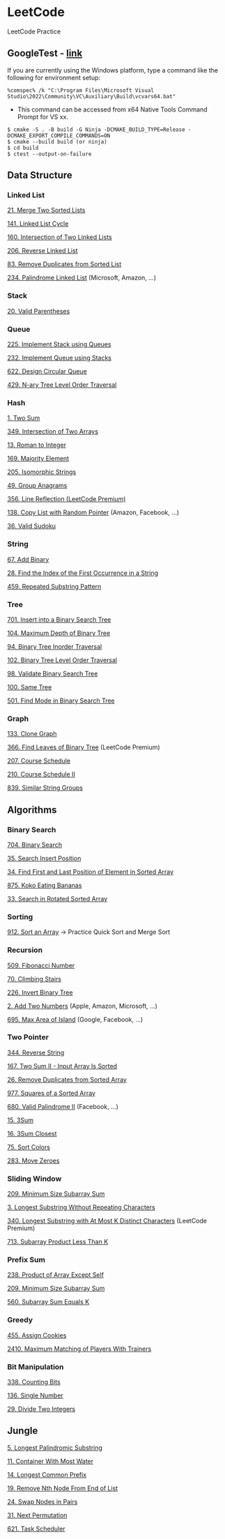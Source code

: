 # LeetCode
LeetCode Practice

## GoogleTest - [link](https://google.github.io/googletest/)
If you are currently using the Windows platform, type a command like the following for environment setup:
```
%comspec% /k "C:\Program Files\Microsoft Visual Studio\2022\Community\VC\Auxiliary\Build\vcvars64.bat"
```
+ This command can be accessed from x64 Native Tools Command Prompt for VS xx.

```
$ cmake -S . -B build -G Ninja -DCMAKE_BUILD_TYPE=Release -DCMAKE_EXPORT_COMPILE_COMMANDS=ON
$ cmake --build build (or ninja)
$ cd build
$ ctest --output-on-failure
```

## Data Structure
### Linked List
[21. Merge Two Sorted Lists](https://leetcode.com/problems/merge-two-sorted-lists/)

[141. Linked List Cycle](https://leetcode.com/problems/linked-list-cycle/description/)

[160. Intersection of Two Linked Lists](https://leetcode.com/problems/intersection-of-two-linked-lists/description/)

[206. Reverse Linked List](https://leetcode.com/problems/reverse-linked-list/description/)

[83. Remove Duplicates from Sorted List](https://leetcode.com/problems/remove-duplicates-from-sorted-list/description/)

[234. Palindrome Linked List](https://leetcode.com/problems/palindrome-linked-list/description/) (Microsoft, Amazon, …)

### Stack
[20. Valid Parentheses](https://leetcode.com/problems/valid-parentheses/description/)

### Queue
[225. Implement Stack using Queues](https://leetcode.com/problems/implement-stack-using-queues/description/)

[232. Implement Queue using Stacks](https://leetcode.com/problems/implement-queue-using-stacks/description/)

[622. Design Circular Queue](https://leetcode.com/problems/design-circular-queue/description/)

[429. N-ary Tree Level Order Traversal](https://leetcode.com/problems/n-ary-tree-level-order-traversal/description/)

### Hash
[1. Two Sum](https://leetcode.com/problems/two-sum/description/)

[349. Intersection of Two Arrays](https://leetcode.com/problems/intersection-of-two-arrays/description/)

[13. Roman to Integer](https://leetcode.com/problems/roman-to-integer/description/)

[169. Majority Element](https://leetcode.com/problems/majority-element/description/)

[205. Isomorphic Strings](https://leetcode.com/problems/isomorphic-strings/)

[49. Group Anagrams](https://leetcode.com/problems/group-anagrams/description/)

[356. Line Reflection (LeetCode Premium)](https://leetcode.com/problems/line-reflection/description/)

[138. Copy List with Random Pointer](https://leetcode.com/problems/copy-list-with-random-pointer/description/) (Amazon, Facebook, …)

[36. Valid Sudoku](https://leetcode.com/problems/valid-sudoku/description/)

### String
[67. Add Binary](https://leetcode.com/problems/add-binary/description/)

[28. Find the Index of the First Occurrence in a String](https://leetcode.com/problems/find-the-index-of-the-first-occurrence-in-a-string/)

[459. Repeated Substring Pattern](https://leetcode.com/problems/repeated-substring-pattern/)

### Tree
[701. Insert into a Binary Search Tree](https://leetcode.com/problems/insert-into-a-binary-search-tree/description/)

[104. Maximum Depth of Binary Tree](https://leetcode.com/problems/maximum-depth-of-binary-tree/description/)

[94. Binary Tree Inorder Traversal](https://leetcode.com/problems/binary-tree-inorder-traversal/description/)

[102. Binary Tree Level Order Traversal](https://leetcode.com/problems/binary-tree-level-order-traversal/description/)

[98. Validate Binary Search Tree](https://leetcode.com/problems/validate-binary-search-tree/description/)

[100. Same Tree](https://leetcode.com/problems/same-tree/description/)

[501. Find Mode in Binary Search Tree](https://leetcode.com/problems/find-mode-in-binary-search-tree/description/)

### Graph
[133. Clone Graph](https://leetcode.com/problems/clone-graph/)

[366. Find Leaves of Binary Tree](https://leetcode.com/problems/find-leaves-of-binary-tree/description/) (LeetCode Premium)

[207. Course Schedule](https://leetcode.com/problems/course-schedule/description/)

[210. Course Schedule II](https://leetcode.com/problems/course-schedule-ii/description/)

[839. Similar String Groups](https://leetcode.com/problems/similar-string-groups/description/)

## Algorithms
### Binary Search
[704. Binary Search](https://leetcode.com/problems/binary-search/description/)

[35. Search Insert Position](https://leetcode.com/problems/search-insert-position/description/)

[34. Find First and Last Position of Element in Sorted Array](https://leetcode.com/problems/find-first-and-last-position-of-element-in-sorted-array/description/)

[875. Koko Eating Bananas](https://leetcode.com/problems/koko-eating-bananas/description/)

[33. Search in Rotated Sorted Array](https://leetcode.com/problems/search-in-rotated-sorted-array/description/)

### Sorting
[912. Sort an Array](https://leetcode.com/problems/sort-an-array/description/) -> Practice Quick Sort and Merge Sort

### Recursion
[509. Fibonacci Number](https://leetcode.com/problems/fibonacci-number/description/)

[70. Climbing Stairs](https://leetcode.com/problems/climbing-stairs/description/)

[226. Invert Binary Tree](https://leetcode.com/problems/invert-binary-tree/description/)

[2. Add Two Numbers](https://leetcode.com/problems/add-two-numbers/description/) (Apple, Amazon, Microsoft, …)

[695. Max Area of Island](https://leetcode.com/problems/max-area-of-island/description/) (Google, Facebook, …)

### Two Pointer
[344. Reverse String](https://leetcode.com/problems/reverse-string/description/)

[167. Two Sum II - Input Array Is Sorted](https://leetcode.com/problems/two-sum-ii-input-array-is-sorted/description/)

[26. Remove Duplicates from Sorted Array](https://leetcode.com/problems/remove-duplicates-from-sorted-array/description/)

[977. Squares of a Sorted Array](https://leetcode.com/problems/squares-of-a-sorted-array/description/)

[680. Valid Palindrome II](https://leetcode.com/problems/valid-palindrome-ii/description/) (Facebook, …)

[15. 3Sum](https://leetcode.com/problems/3sum/description/)

[16. 3Sum Closest](https://leetcode.com/problems/3sum-closest/description/)

[75. Sort Colors](https://leetcode.com/problems/sort-colors/description/)

[283. Move Zeroes](https://leetcode.com/problems/move-zeroes/description/)

### Sliding Window
[209. Minimum Size Subarray Sum](https://leetcode.com/problems/minimum-size-subarray-sum/description/)

[3. Longest Substring Without Repeating Characters](https://leetcode.com/problems/longest-substring-without-repeating-characters/description/)

[340. Longest Substring with At Most K Distinct Characters](https://leetcode.com/problems/longest-substring-with-at-most-k-distinct-characters/description/) (LeetCode Premium)

[713. Subarray Product Less Than K](https://leetcode.com/problems/subarray-product-less-than-k/description/)

### Prefix Sum
[238. Product of Array Except Self](https://leetcode.com/problems/product-of-array-except-self/description/)

[209. Minimum Size Subarray Sum](https://leetcode.com/problems/minimum-size-subarray-sum/description/)

[560. Subarray Sum Equals K](https://leetcode.com/problems/subarray-sum-equals-k/description/)

### Greedy
[455. Assign Cookies](https://leetcode.com/problems/assign-cookies/description/)

[2410. Maximum Matching of Players With Trainers](https://leetcode.com/problems/maximum-matching-of-players-with-trainers/description/)

### Bit Manipulation
[338. Counting Bits](https://leetcode.com/problems/counting-bits/description/)

[136. Single Number](https://leetcode.com/problems/single-number/description/)

[29. Divide Two Integers](https://leetcode.com/problems/divide-two-integers/)

## Jungle
[5. Longest Palindromic Substring](https://leetcode.com/problems/longest-palindromic-substring/description/)

[11. Container With Most Water](https://leetcode.com/problems/container-with-most-water/description/)

[14. Longest Common Prefix](https://leetcode.com/problems/longest-common-prefix/description/)

[19. Remove Nth Node From End of List](https://leetcode.com/problems/remove-nth-node-from-end-of-list/description/)

[24. Swap Nodes in Pairs](https://leetcode.com/problems/swap-nodes-in-pairs/)

[31. Next Permutation](https://leetcode.com/problems/next-permutation/description/)

[621. Task Scheduler](https://leetcode.com/problems/task-scheduler/description/)